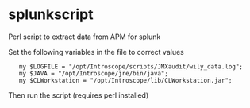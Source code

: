 # splunkscript
Perl script to extract data from APM for splunk

Set the following variables in the file to correct values

```
   my $LOGFILE = "/opt/Introscope/scripts/JMXaudit/wily_data.log";
   my $JAVA = "/opt/Introscope/jre/bin/java";
   my $CLWorkstation = "/opt/Introscope/lib/CLWorkstation.jar";
```

Then run the script (requires perl installed) 
